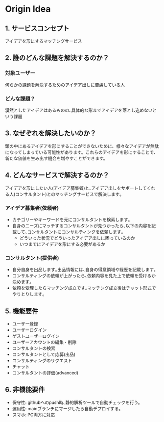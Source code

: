 # Origin Idea
## 1. サービスコンセプト
アイデアを形にするマッチングサービス

## 2. 誰のどんな課題を解決するのか？
### 対象ユーザー
何らかの課題を解決するためのアイデア出しに苦慮している人
### どんな課題？
漠然としたアイデアはあるものの､具体的な形までアイデアを落とし込めないという課題

## 3. なぜぞれを解決したいのか？
頭の中にあるアイデアを形にすることができないために、様々なアイデアが無駄になってしまっている可能性があります。これらのアイデアを形にすることで、新たな価値を生み出す機会を増やすことができます。

## 4. どんなサービスで解決するのか？
アイデアを形にしたい人(アイデア募集者)と､アイデア出しをサポートしてくれる人(コンサルタント)とのマッチングサービスで解決します｡ 

### アイデア募集者(依頼者)
- カテゴリーやキーワードを元にコンサルタントを検索します｡
- 自身のニーズにマッチするコンサルタントが見つかったら､以下の内容を記載して､コンサルタントにコンサルティングを依頼します｡
  - どういった状況でどういったアイデア出しに困っているのか
  - いつまでにアイデアを形にする必要があるか

### コンサルタント(提供者)
- 自分自身を出品します｡出品情報には､自身の得意領域や経歴を記載します｡
- コンサルティングの依頼が上がったら､依頼内容を見た上で依頼を受けるか決めます｡  
- 依頼を受理したらマッチング成立です｡マッチング成立後はチャット形式でやりとりします｡

## 5. 機能要件
- ユーザー登録
- ユーザーログイン
- ゲストユーザーログイン
- ユーザーアカウントの編集・削除
- コンサルタントの検索
- コンサルタントとして応募(出品)
- コンサルティングのリクエスト
- チャット
- コンサルタントの評価(advanced)

## 6. 非機能要件
- 保守性: githubへのpush時､静的解析ツールで自動チェックを行う。
- 運用性: mainブランチにマージしたら自動デプロイする｡
- スマホ: PC両方に対応